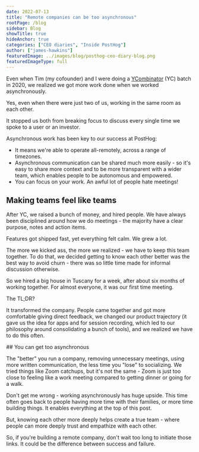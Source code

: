 ```yaml
---
date: 2022-07-13
title: "Remote companies can be too asynchronous"
rootPage: /blog
sidebar: Blog
showTitle: true
hideAnchor: true
categories: ["CEO diaries", "Inside PostHog"]
author: ["james-hawkins"]
featuredImage: ../images/blog/posthog-ceo-diary-blog.png
featuredImageType: full
---
```


Even when Tim (my cofounder) and I were doing a [YCombinator](https://ycombinator.com) (YC) batch in 2020, we realized we got more work done when we worked asynchronously. 

Yes, even when there were just two of us, working in the same room as each other.

It stopped us both from breaking focus to discuss every single time we spoke to a user or an investor.

Asynchronous work has been key to our success at PostHog:

* It means we're able to operate all-remotely, across a range of timezones.
* Asynchronous communication can be shared much more easily - so it's easy to share more context and to be more transparent with a wider team, which enables people to be autonomous and empowered.
* You can focus on your work. An awful lot of people hate meetings!

## Making teams feel like teams

After YC, we raised a bunch of money, and hired people. We have always been disciplined around how we do meetings - the majority have a clear purpose, notes and action items.

Features got shipped fast, yet everything felt calm. We grew a lot.

The more we kicked ass, the more we realized - we have to keep this team together. To do that, we decided getting to know each other better was the best way to avoid churn - there was so little time made for informal discussion otherwise.

So we hired a big house in Tuscany for a week, after about six months of working together. For almost everyone, it was our first time meeting.

The TL;DR?

It transformed the company. People came together and got more comfortable giving direct feedback, we changed our product trajectory (it gave us the idea for apps and for session recording, which led to our philosophy around consolidating a bunch of tools), and we realized we have to do this often. 

## You can get too asynchronous

The "better" you run a company, removing unnecessary meetings, using more written communication, the less time you "lose" to socializing. We tried things like Zoom catchups, but it's not the same - Zoom is just too close to feeling like a work meeting compared to getting dinner or going for a walk.

Don't get me wrong - working asynchronously has huge upside. This time often goes back to people having more time with their families, or more time building things. It enables everything at the top of this post.

But, knowing each other more deeply helps create a true team - where people can more deeply trust and empathize with each other.

So, if you're building a remote company, don't wait too long to initiate those links. It could be the difference between success and failure.